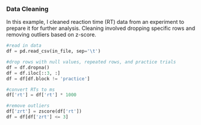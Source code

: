### Data Cleaning

In this example, I cleaned reaction time (RT) data from an experiment to prepare it for further analysis. Cleaning involved dropping specific rows and removing outliers based on z-score.


```python
#read in data
df = pd.read_csv(in_file, sep='\t')

#drop rows with null values, repeated rows, and practice trials
df = df.dropna()
df = df.iloc[::3, :]
df = df[df.block != 'practice']

#convert RTs to ms
df['rt'] = df['rt'] * 1000

#remove outliers
df['zrt'] = zscore(df['rt'])
df = df[df['zrt'] <= 3]
```
